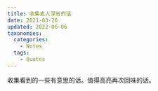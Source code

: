```yaml
---
title: 收集发人深省的话
date: 2021-03-26
updated: 2022-06-06
taxonomies:
  categories:
    - Notes
  tags:
    - Quotes
---
```


收集看到的一些有意思的话。值得高亮再次回味的话。

<!-- more -->
